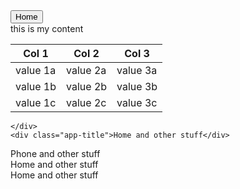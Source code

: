 
  <link rel="stylesheet" href="https://maxcdn.bootstrapcdn.com/bootstrap/3.3.5/css/bootstrap.min.css">
 <script type="text/javascript" src="https://ajax.googleapis.com/ajax/libs/jquery/1.11.3/jquery.min.js"></script>
 <script  type="text/javascript" src="https://maxcdn.bootstrapcdn.com/bootstrap/3.3.5/js/bootstrap.min.js"></script>
  
  <link rel="stylesheet" href="https://maxcdn.bootstrapcdn.com/font-awesome/latest/css/font-awesome.min.css">
  
  <script type="text/javascript" src="{{ site.baseurl }}/AppFlow.js"></script>
  <link rel="stylesheet" href="{{ site.baseurl }}/css/AppFlow.css">
  <link rel="stylesheet" href="{{ site.baseurl }}/css/example.css">

<div>
<button class="close-all-apps btn btn-info" data-target="#myAppTray">Home</button>
</div>
<div class="app-tray bg-warning blured blured-dark" id="myAppTray">
  <div class="app scale-with-screen glass active-size-70">
    <div class="app-header app-icon">
      <i class="fa fa-home"></i>
    </div>
    <div class="app-content">
      <div>
        <span>this is my content</span>
        <span class="app-close pull-right"><i class="fa fa-close"></i></span>
        <div>
          <table class="table table-striped table-bordered">
            <thead>
              <tr>
                <th>Col 1</th>
                <th>Col 2</th>
                <th>Col 3</th>
              </tr>
            </thead>
            <tbody>
              <tr>
                <td>value 1a</td>
                <td>value 2a</td>
                <td>value 3a</td>
              </tr>
              <tr>
                <td>value 1b</td>
                <td>value 2b</td>
                <td>value 3b</td>
              </tr>
              <tr>
                <td>value 1c</td>
                <td>value 2c</td>
                <td>value 3c</td>
              </tr>
            </tbody>
          </table>
        </div>
      </div>

    </div>
    <div class="app-title">Home and other stuff</div>
  </div>
  <div class="app">
    <div class="app-header app-icon">
      <i class="fa fa-phone"></i>
    </div>
    <div class="app-content">
      <span class="app-close pull-right"><i class="fa fa-close"></i></span>
    </div>
    <div class="app-title">Phone and other stuff</div>
  </div>
  <div class="app"></div>
  <div class="app"></div>
  <div class="app app-span-2 app-height-span-2">
    <div class="app-header app-icon"><i class="fa fa-phone"></i></div>
    <div class="app-content">Home and other stuff</div>
    <div class="app-title">Home and other stuff</div>
  </div>
  <div class="app app-span-2"></div>
  <div class="app app-span-2"></div>
  <div class="app app-height-span-2"></div>
  <div class="app app-height-span-2"></div>
  <div class="app"></div>
  <div class="app"></div>
  <div class="app"></div>
</div>
